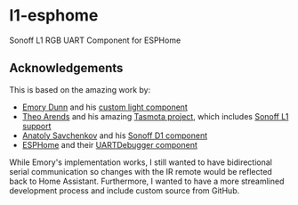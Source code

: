 # l1-esphome
Sonoff L1 RGB UART Component for ESPHome

## Acknowledgements
This is based on the amazing work by:
- [Emory Dunn](https://emorydunn.com/blog/2020/08/10/sonoff-l1-&-home-assistant/) and his [custom light component](https://gist.github.com/emorydunn/db410db8bf68c8a335f3362d69624aaa)
- [Theo Arends](https://github.com/arendst) and his amazing [Tasmota project](https://tasmota.github.io/docs/), which includes [Sonoff L1 support](https://github.com/arendst/Tasmota/blob/development/tasmota/tasmota_xlgt_light/xlgt_05_sonoff_l1.ino)
- [Anatoly Savchenkov](https://github.com/anatoly-savchenkov) and his [Sonoff D1 component](https://esphome.io/components/light/sonoff_d1)
- [ESPHome](https://esphome.io/) and their [UARTDebugger component](https://esphome.io/components/uart#debugging)

While Emory's implementation works, I still wanted to have bidirectional serial communication so changes with the IR remote would
be reflected back to Home Assistant. Furthermore, I wanted to have a more streamlined development process and include custom
source from GitHub.
